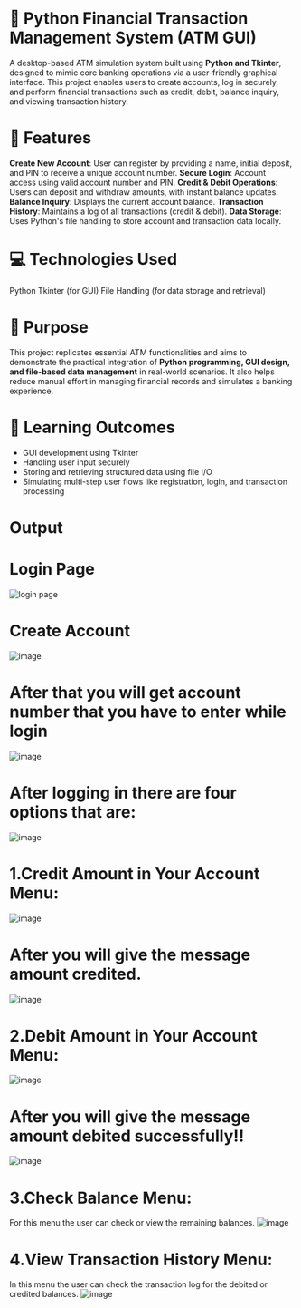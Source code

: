 # 🏦 Python Financial Transaction Management System (ATM GUI)

A desktop-based ATM simulation system built using **Python and Tkinter**, designed to mimic core banking operations via a user-friendly graphical interface. This project enables users to create accounts, log in securely, and perform financial transactions such as credit, debit, balance inquiry, and viewing transaction history.

# 🚀 Features

**Create New Account**: User can register by providing a name, initial deposit, and PIN to receive a unique account number.
**Secure Login**: Account access using valid account number and PIN.
**Credit & Debit Operations**: Users can deposit and withdraw amounts, with instant balance updates.
**Balance Inquiry**: Displays the current account balance.
**Transaction History**: Maintains a log of all transactions (credit & debit).
**Data Storage**: Uses Python's file handling to store account and transaction data locally.

# 💻 Technologies Used

Python
Tkinter (for GUI)
File Handling (for data storage and retrieval)

# 📌 Purpose

This project replicates essential ATM functionalities and aims to demonstrate the practical integration of **Python programming, GUI design, and file-based data management** in real-world scenarios. It also helps reduce manual effort in managing financial records and simulates a banking experience.

# 🧠 Learning Outcomes

* GUI development using Tkinter
* Handling user input securely
* Storing and retrieving structured data using file I/O
* Simulating multi-step user flows like registration, login, and transaction processing

# Output
# Login Page

![login page](https://github.com/user-attachments/assets/997aa22e-4549-405e-8232-ecbf6f5ce47b)

# Create Account 

![image](https://github.com/user-attachments/assets/f54ef0be-482a-4785-aafa-f81deaf535f1)

# After that you will get account number that you have to enter while login
![image](https://github.com/user-attachments/assets/8cd77298-a3dc-4b3e-bfa4-ec057b81fec0)

# After logging in there are four options that are:
![image](https://github.com/user-attachments/assets/618b2b71-2eb5-4706-87c1-8e475e2608ea)

# 1.Credit Amount in Your Account Menu:
![image](https://github.com/user-attachments/assets/1d39a740-9d59-4864-bc4b-08bb02756677)

# After you will give the message amount credited.
![image](https://github.com/user-attachments/assets/cf5da0eb-4522-4be9-a393-013962adebfd)

# 2.Debit Amount in Your Account Menu:
![image](https://github.com/user-attachments/assets/c77eda96-1b8e-4833-b130-da8665b08fb2)

# After you will give the message amount debited successfully!! 
![image](https://github.com/user-attachments/assets/4c0c7790-a78d-49cb-ba90-08451fefcd78)

# 3.Check Balance Menu:
For this menu the user can check or view the remaining balances.
![image](https://github.com/user-attachments/assets/ff95d418-1495-41bc-b37f-560922e69024)

# 4.View Transaction History Menu:
In this menu the user can check the transaction log for the debited or credited balances.
![image](https://github.com/user-attachments/assets/b90ec5c4-0723-4511-b42e-4ad7e846204b)




